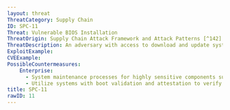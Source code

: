 ```yaml
---
layout: threat
ThreatCategory: Supply Chain
ID: SPC-11
Threat: Vulnerable BIOS Installation
ThreatOrigin: Supply Chain Attack Framework and Attack Patterns [^142]
ThreatDescription: An adversary with access to download and update system software installs a BIOS containing known vulnerabilities for future exploitation.[^142]
ExploitExample:
CVEExample:
PossibleCountermeasures:
    Enterprise:
      - System maintenance processes for highly sensitive components such as BIOS should require dual authentication to perform, reducing the likelihood a single adversary can introduce malware
      - Utilize systems with boot validation and attestation to verify that only genuine boot code is executed during system start-up, halting start-up if integrity verification for any component fails
title: SPC-11
rawID: 11
---
```

